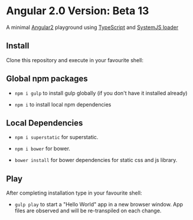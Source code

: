# Angular 2.0 Version: Beta 13

A minimal [Angular2](https://angular.io/) playground using [TypeScript](http://www.typescriptlang.org/) and [SystemJS loader](https://github.com/systemjs/systemjs)

## Install

Clone this repository and execute in your favourite shell:

## Global npm packages
* `npm i gulp` to install gulp globally (if you don't have it installed already) 

* `npm i` to install local npm dependencies

## Local Dependencies
* `npm i superstatic` for superstatic.

* `npm i bower` for bower. 

* `bower install` for bower dependencies for static css and js library. 

## Play

After completing installation type in your favourite shell:

* `gulp play` to start a "Hello World" app in a new browser window. App files are observed and will be re-transpiled on each change.
